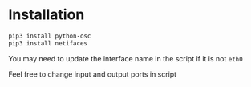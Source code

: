 # Installation

```sh
pip3 install python-osc
pip3 install netifaces
```

You may need to update the interface name in the script if it is not `eth0`

Feel free to change input and output ports in script
